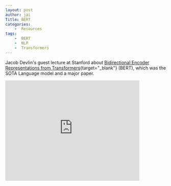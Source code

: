 ```yaml
---
layout: post
author: jai
Title: BERT
categories: 
    -  Resources
tags:
    -  BERT
    -  NLP
    -  Transformers
---
```


Jacob Devlin's guest lecture at Stanford about [Bidirectional Encoder Representations from Transformers](https://arxiv.org/abs/1810.04805){target="_blank"} (BERT), which was the SOTA Language model and a major paper.

<div class="video-container">
    <iframe width="420" height="315" src="https://www.youtube.com/embed/knTc-NQSjKA" frameborder="0" allow="accelerometer; clipboard-write; encrypted-media; gyroscope; picture-in-picture" allowfullscreen></iframe>
</div>